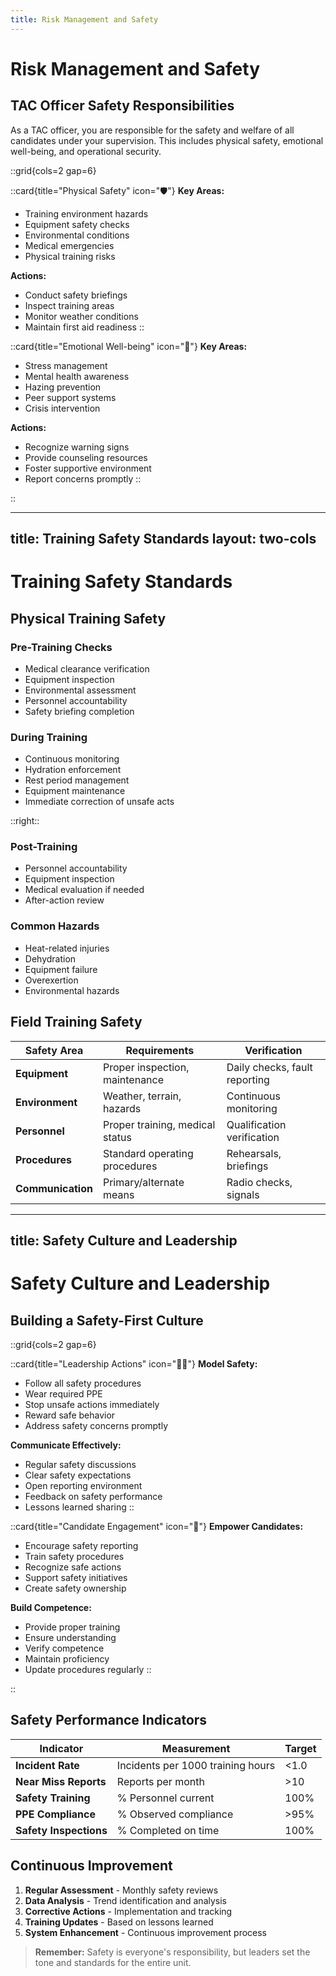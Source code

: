 ```yaml
---
title: Risk Management and Safety
---
```


# Risk Management and Safety

## **TAC Officer Safety Responsibilities**

As a TAC officer, you are responsible for the safety and welfare of all candidates under your supervision. This includes physical safety, emotional well-being, and operational security.

::grid{cols=2 gap=6}

::card{title="Physical Safety" icon="🛡️"}
**Key Areas:**
- Training environment hazards
- Equipment safety checks
- Environmental conditions
- Medical emergencies
- Physical training risks

**Actions:**
- Conduct safety briefings
- Inspect training areas
- Monitor weather conditions
- Maintain first aid readiness
::

::card{title="Emotional Well-being" icon="🧠"}
**Key Areas:**
- Stress management
- Mental health awareness
- Hazing prevention
- Peer support systems
- Crisis intervention

**Actions:**
- Recognize warning signs
- Provide counseling resources
- Foster supportive environment
- Report concerns promptly
::

::

---
title: Training Safety Standards
layout: two-cols
---

# Training Safety Standards

## **Physical Training Safety**

### **Pre-Training Checks**
- Medical clearance verification
- Equipment inspection
- Environmental assessment
- Personnel accountability
- Safety briefing completion

### **During Training**
- Continuous monitoring
- Hydration enforcement
- Rest period management
- Equipment maintenance
- Immediate correction of unsafe acts

::right::

### **Post-Training**
- Personnel accountability
- Equipment inspection
- Medical evaluation if needed
- After-action review

### **Common Hazards**
- Heat-related injuries
- Dehydration
- Equipment failure
- Overexertion
- Environmental hazards

## **Field Training Safety**

| **Safety Area** | **Requirements** | **Verification** |
|-----------------|------------------|------------------|
| **Equipment** | Proper inspection, maintenance | Daily checks, fault reporting |
| **Environment** | Weather, terrain, hazards | Continuous monitoring |
| **Personnel** | Proper training, medical status | Qualification verification |
| **Procedures** | Standard operating procedures | Rehearsals, briefings |
| **Communication** | Primary/alternate means | Radio checks, signals |

---
title: Safety Culture and Leadership
---

# Safety Culture and Leadership

## **Building a Safety-First Culture**

::grid{cols=2 gap=6}

::card{title="Leadership Actions" icon="👨‍💼"}
**Model Safety:**
- Follow all safety procedures
- Wear required PPE
- Stop unsafe actions immediately
- Reward safe behavior
- Address safety concerns promptly

**Communicate Effectively:**
- Regular safety discussions
- Clear safety expectations
- Open reporting environment
- Feedback on safety performance
- Lessons learned sharing
::

::card{title="Candidate Engagement" icon="👥"}
**Empower Candidates:**
- Encourage safety reporting
- Train safety procedures
- Recognize safe actions
- Support safety initiatives
- Create safety ownership

**Build Competence:**
- Provide proper training
- Ensure understanding
- Verify competence
- Maintain proficiency
- Update procedures regularly
::

::

## **Safety Performance Indicators**

| **Indicator** | **Measurement** | **Target** |
|---------------|-----------------|------------|
| **Incident Rate** | Incidents per 1000 training hours | <1.0 |
| **Near Miss Reports** | Reports per month | >10 |
| **Safety Training** | % Personnel current | 100% |
| **PPE Compliance** | % Observed compliance | >95% |
| **Safety Inspections** | % Completed on time | 100% |

## **Continuous Improvement**

1. **Regular Assessment** - Monthly safety reviews
2. **Data Analysis** - Trend identification and analysis
3. **Corrective Actions** - Implementation and tracking
4. **Training Updates** - Based on lessons learned
5. **System Enhancement** - Continuous improvement process

> **Remember:** Safety is everyone's responsibility, but leaders set the tone and standards for the entire unit. 